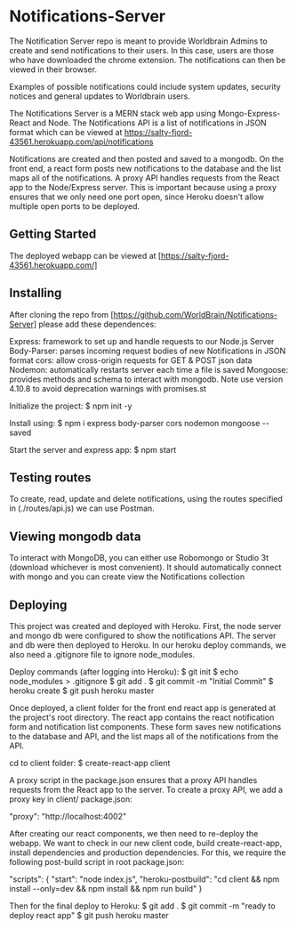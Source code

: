 # Notifications-Server
The Notification Server repo is meant to provide Worldbrain Admins to create and send notifications to their users.  In this case, users are those who have downloaded the chrome extension.  The notifications can then be viewed in their browser.

Examples of possible notifications could include system updates, security notices and general updates to Worldbrain users.   

The Notifications Server is a MERN stack web app using Mongo-Express-React and Node.  The Notifications API is a list of notifications in JSON format which can be viewed at https://salty-fjord-43561.herokuapp.com/api/notifications

Notifications are created and then posted and saved to a mongodb. On the front end, a react form posts new notifications to the database and the list maps all of the notifications.  A proxy API handles requests from the React app to the Node/Express server.  This is important because using a proxy ensures that we only need one port open, since Heroku doesn't allow multiple open ports to be deployed.

## Getting Started
The deployed webapp can be viewed at [https://salty-fjord-43561.herokuapp.com/]

## Installing
After cloning the repo from [https://github.com/WorldBrain/Notifications-Server] please add these dependences:

Express: framework to set up and handle requests to our Node.js Server
Body-Parser: parses incoming request bodies of new Notifications in JSON format
cors: allow cross-origin requests for GET & POST json data
Nodemon: automatically restarts server each time a file is saved
Mongoose: provides methods and schema to interact with mongodb.  Note use version 4.10.8 to avoid deprecation warnings with promises.st

Initialize the project:
$ npm init -y

Install using:
$ npm i express body-parser cors nodemon mongoose --saved

Start the server and express app:
$ npm start

## Testing routes
To create, read, update and delete notifications, using the routes specified in (./routes/api.js) we can use Postman.

## Viewing mongodb data
To interact with MongoDB, you can either use Robomongo or Studio 3t (download whichever is most convenient).  It should automatically connect with mongo and you can create view the Notifications collection

## Deploying
This project was created and deployed with Heroku.  First, the node server and mongo db were configured to show the notifications API.  The server and db were then deployed to Heroku.  In our heroku deploy commands, we also need a .gitignore file to ignore node_modules.

Deploy commands (after logging into Heroku):
$ git init
$ echo node_modules > .gitignore
$ git add .
$ git commit -m "Initial Commit"
$ heroku create
$ git push heroku master

Once deployed, a client folder for the front end react app is generated at the project's root directory.  The react app contains the react notification form and notification list components. These form saves new notifications to the database and API, and the list maps all of the notifications from the API.


cd to client folder:
$ create-react-app client

A proxy script in the package.json ensures that a proxy API handles requests from the React app to the server. To create a proxy API, we add a proxy key in client/ package.json:

"proxy": "http://localhost:4002"

After creating our react components, we then need to re-deploy the webapp. We want to check in our new client code, build create-react-app, install dependencies and production dependencies.  For this, we require the following post-build script in root package.json:

"scripts": {
  "start": "node index.js",
  "heroku-postbuild": "cd client && npm install --only=dev && npm install && npm run build"
}

Then for the final deploy to Heroku:
$ git add .
$ git commit -m "ready to deploy react app"
$ git push heroku master 
